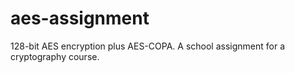 # aes-assignment
128-bit AES encryption plus AES-COPA. A school assignment for a cryptography course.
